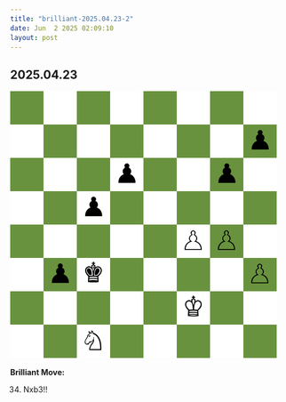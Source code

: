 ```yaml
---
title: "brilliant-2025.04.23-2"
date: Jun  2 2025 02:09:10
layout: post
---
```


## 2025.04.23

![](images/brilliant-2025.04.23-2.png)

**Brilliant Move:**

34. Nxb3!!
